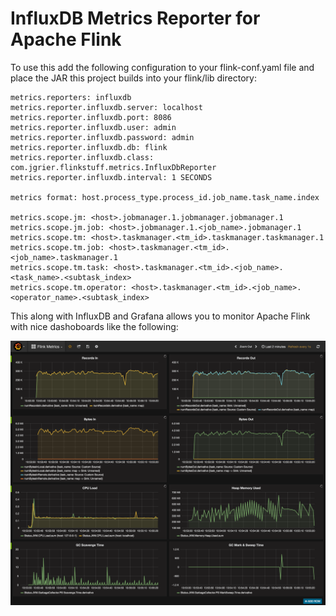 InfluxDB Metrics Reporter for Apache Flink
=============

To use this add the following configuration to your flink-conf.yaml file and place the JAR this project
builds into your flink/lib directory:

    metrics.reporters: influxdb
    metrics.reporter.influxdb.server: localhost
    metrics.reporter.influxdb.port: 8086
    metrics.reporter.influxdb.user: admin
    metrics.reporter.influxdb.password: admin
    metrics.reporter.influxdb.db: flink
    metrics.reporter.influxdb.class: com.jgrier.flinkstuff.metrics.InfluxDbReporter
    metrics.reporter.influxdb.interval: 1 SECONDS
    
    metrics format: host.process_type.process_id.job_name.task_name.index
    
    metrics.scope.jm: <host>.jobmanager.1.jobmanager.jobmanager.1
    metrics.scope.jm.job: <host>.jobmanager.1.<job_name>.jobmanager.1
    metrics.scope.tm: <host>.taskmanager.<tm_id>.taskmanager.taskmanager.1
    metrics.scope.tm.job: <host>.taskmanager.<tm_id>.<job_name>.taskmanager.1
    metrics.scope.tm.task: <host>.taskmanager.<tm_id>.<job_name>.<task_name>.<subtask_index>
    metrics.scope.tm.operator: <host>.taskmanager.<tm_id>.<job_name>.<operator_name>.<subtask_index>

This along with InfluxDB and Grafana allows you to monitor Apache Flink with nice dashoboards like the following:

![Alt text](flink-metrics.png)
